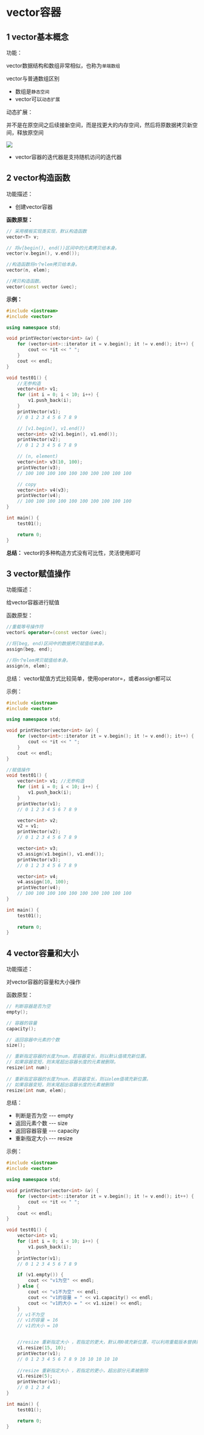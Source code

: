# vector容器


## 1 vector基本概念

功能：

vector数据结构和数组非常相似，也称为`单端数组`

vector与普通数组区别

- 数组是`静态空间`
- vector可以`动态扩展`



动态扩展：

并不是在原空间之后续接新空间，而是找更大的内存空间，然后将原数据拷贝新空间，释放原空间



![](https://mouday.github.io/img/2024/11/09/rgtc747.png)



* vector容器的迭代器是支持随机访问的迭代器


## 2 vector构造函数

功能描述：

* 创建vector容器

**函数原型：**

```cpp
// 采用模板实现类实现，默认构造函数
vector<T> v;

// 将v[begin(), end())区间中的元素拷贝给本身。
vector(v.begin(), v.end());

//构造函数将n个elem拷贝给本身。
vector(n, elem);

//拷贝构造函数。
vector(const vector &vec); 
```

**示例：**


```cpp
#include <iostream>
#include <vector>

using namespace std;

void printVector(vector<int> &v) {
    for (vector<int>::iterator it = v.begin(); it != v.end(); it++) {
        cout << *it << " ";
    }
    cout << endl;
}

void test01() {
    //无参构造
    vector<int> v1;
    for (int i = 0; i < 10; i++) {
        v1.push_back(i);
    }
    printVector(v1);
    // 0 1 2 3 4 5 6 7 8 9

    // [v1.begin(), v1.end())
    vector<int> v2(v1.begin(), v1.end());
    printVector(v2);
    // 0 1 2 3 4 5 6 7 8 9

    // (n, element)
    vector<int> v3(10, 100);
    printVector(v3);
    // 100 100 100 100 100 100 100 100 100 100

    // copy
    vector<int> v4(v3);
    printVector(v4);
    // 100 100 100 100 100 100 100 100 100 100
}

int main() {
    test01();

    return 0;
}

```

**总结：** vector的多种构造方式没有可比性，灵活使用即可


## 3 vector赋值操作

功能描述：

给vector容器进行赋值

函数原型：

```cpp
//重载等号操作符
vector& operator=(const vector &vec);

//将[beg, end)区间中的数据拷贝赋值给本身。
assign(beg, end); 

//将n个elem拷贝赋值给本身。
assign(n, elem); 
```

总结： vector赋值方式比较简单，使用operator=，或者assign都可以

示例：

```cpp
#include <iostream>
#include <vector>

using namespace std;

void printVector(vector<int> &v) {
    for (vector<int>::iterator it = v.begin(); it != v.end(); it++) {
        cout << *it << " ";
    }
    cout << endl;
}

//赋值操作
void test01() {
    vector<int> v1; //无参构造
    for (int i = 0; i < 10; i++) {
        v1.push_back(i);
    }
    printVector(v1);
    // 0 1 2 3 4 5 6 7 8 9

    vector<int> v2;
    v2 = v1;
    printVector(v2);
    // 0 1 2 3 4 5 6 7 8 9

    vector<int> v3;
    v3.assign(v1.begin(), v1.end());
    printVector(v3);
    // 0 1 2 3 4 5 6 7 8 9

    vector<int> v4;
    v4.assign(10, 100);
    printVector(v4);
    // 100 100 100 100 100 100 100 100 100 100
}

int main() {
    test01();
    
    return 0;
}
```

## 4 vector容量和大小

功能描述：

对vector容器的容量和大小操作

函数原型：

```cpp
// 判断容器是否为空
empty(); 

// 容器的容量
capacity(); 

// 返回容器中元素的个数
size(); 

// 重新指定容器的长度为num，若容器变长，则以默认值填充新位置。
// 如果容器变短，则末尾超出容器长度的元素被删除。
resize(int num); 
​ 
// 重新指定容器的长度为num，若容器变长，则以elem值填充新位置。
// 如果容器变短，则末尾超出容器长度的元素被删除
resize(int num, elem); 
```

总结：

- 判断是否为空 --- empty
- 返回元素个数 --- size
- 返回容器容量 --- capacity
- 重新指定大小 --- resize

示例：

```cpp
#include <iostream>
#include <vector>

using namespace std;

void printVector(vector<int> &v) {
    for (vector<int>::iterator it = v.begin(); it != v.end(); it++) {
        cout << *it << " ";
    }
    cout << endl;
}

void test01() {
    vector<int> v1;
    for (int i = 0; i < 10; i++) {
        v1.push_back(i);
    }
    printVector(v1);
    // 0 1 2 3 4 5 6 7 8 9

    if (v1.empty()) {
        cout << "v1为空" << endl;
    } else {
        cout << "v1不为空" << endl;
        cout << "v1的容量 = " << v1.capacity() << endl;
        cout << "v1的大小 = " << v1.size() << endl;
    }
    // v1不为空
    // v1的容量 = 16
    // v1的大小 = 10


    //resize 重新指定大小 ，若指定的更大，默认用0填充新位置，可以利用重载版本替换默认填充
    v1.resize(15, 10);
    printVector(v1);
    // 0 1 2 3 4 5 6 7 8 9 10 10 10 10 10
    
    //resize 重新指定大小 ，若指定的更小，超出部分元素被删除
    v1.resize(5);
    printVector(v1);
    // 0 1 2 3 4
}

int main() {
    test01();

    return 0;
}

```